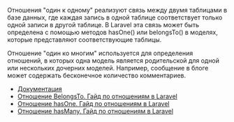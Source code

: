 Отношения "один к одному" реализуют связь между двумя таблицами в базе данных,
где каждая запись в одной таблице соответствует только одной записи в другой таблице. 
В Laravel эта связь может быть определена с помощью методов hasOne() или belongsTo() в моделях, 
которые представляют соответствующие таблицы.

Отношение "один ко многим" используется для определения отношений,
в которых одна модель является родительской для одной или нескольких дочерних моделей. 
Например, сообщение в блоге может содержать бесконечное количество комментариев.

[//]: # "materials"

- [Документация](https://laravel.com/docs/10.x/eloquent-relationships#defining-relationships)
- [Отношение BelongsTo. Гайд по отношениям в Laravel](https://youtu.be/LeQIwUowltQ)
- [Отношение hasOne. Гайд по отношениям в Laravel](https://youtu.be/AjxB2VHM8po)
- [Отношение hasMany. Гайд по отношениям в Laravel](https://youtu.be/FW4JIoy42kg)

[//]: # "/materials"
